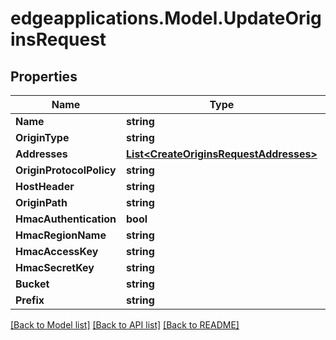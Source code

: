 # edgeapplications.Model.UpdateOriginsRequest

## Properties

Name | Type | Description | Notes
------------ | ------------- | ------------- | -------------
**Name** | **string** |  | 
**OriginType** | **string** |  | [optional] 
**Addresses** | [**List&lt;CreateOriginsRequestAddresses&gt;**](CreateOriginsRequestAddresses.md) |  | [optional] 
**OriginProtocolPolicy** | **string** |  | [optional] 
**HostHeader** | **string** |  | [optional] 
**OriginPath** | **string** |  | [optional] 
**HmacAuthentication** | **bool** |  | [optional] 
**HmacRegionName** | **string** |  | [optional] 
**HmacAccessKey** | **string** |  | [optional] 
**HmacSecretKey** | **string** |  | [optional] 
**Bucket** | **string** |  | [optional] 
**Prefix** | **string** |  | [optional] 

[[Back to Model list]](../README.md#documentation-for-models) [[Back to API list]](../README.md#documentation-for-api-endpoints) [[Back to README]](../README.md)

